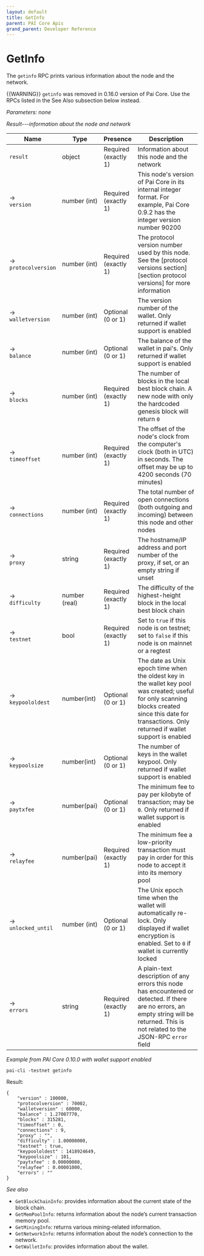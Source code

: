 ```yaml
---
layout: default
title: GetInfo
parent: PAI Core Apis
grand_parent: Developer Reference
---
```


GetInfo
========================

The `getinfo` RPC prints various information about the node and the network.

{{WARNING}} `getinfo` was removed in 0.16.0 version of Pai Core. Use the RPCs listed in the See Also subsection below instead.

*Parameters: none*

*Result---information about the node and network*

| Name | Type      | Presence            | Description
|------|-----------|---------------------|-------------
|`result`  |object | Required<br>(exactly 1) | Information about this node and the network
| →<br>`version` | number (int) | Required<br>(exactly 1) | This node's version of Pai Core in its internal integer format.  For example, Pai Core 0.9.2 has the integer version number 90200
| →<br>`protocolversion` | number (int) | Required<br>(exactly 1) | The protocol version number used by this node.  See the [protocol versions section][section protocol versions] for more information
| →<br>`walletversion` |  number (int) | Optional<br>(0 or 1) | The version number of the wallet.  Only returned if wallet support is enabled
| →<br>`balance` |  number (int) | Optional<br>(0 or 1) | The balance of the wallet in pai's.  Only returned if wallet support is enabled
| →<br>`blocks` |  number (int) | Required<br>(exactly 1) | The number of blocks in the local best block chain.  A new node with only the hardcoded genesis block will return `0`
| →<br>`timeoffset` | number (int) | Required<br>(exactly 1) | The offset of the node's clock from the computer's clock (both in UTC) in seconds.  The offset may be up to 4200 seconds (70 minutes)
| →<br>`connections` | number (int) | Required<br>(exactly 1) | The total number of open connections (both outgoing and incoming) between this node and other nodes
| →<br>`proxy` | string | Required<br>(exactly 1) | The hostname/IP address and port number of the proxy, if set, or an empty string if unset
| →<br>`difficulty` | number (real) | Required<br>(exactly 1) | The difficulty of the highest-height block in the local best block chain
| →<br>`testnet` | bool | Required<br>(exactly 1) | Set to `true` if this node is on testnet; set to `false` if this node is on mainnet or a regtest
| →<br>`keypoololdest` | number(int) | Optional<br>(0 or 1) | The date as Unix epoch time when the oldest key in the wallet key pool was created; useful for only scanning blocks created since this date for transactions.  Only returned if wallet support is enabled
| →<br>`keypoolsize` | number(int) | Optional<br>(0 or 1) | The number of keys in the wallet keypool.  Only returned if wallet support is enabled
| →<br>`paytxfee` |  number(pai) | Optional<br>(0 or 1) | The minimum fee to pay per kilobyte of transaction; may be `0`.  Only returned if wallet support is enabled
| →<br>`relayfee` |  number(pai) | Required<br>(exactly 1) | The minimum fee a low-priority transaction must pay in order for this node to accept it into its memory pool
| →<br>`unlocked_until` | number (int) | Optional<br>(0 or 1) | The Unix epoch time when the wallet will automatically re-lock.  Only displayed if wallet encryption is enabled.  Set to `0` if wallet is currently locked
| →<br>`errors` | string | Required<br>(exactly 1) | A plain-text description of any errors this node has encountered or detected.  If there are no errors, an empty string will be returned.  This is not related to the JSON-RPC `error` field


*Example from PAI Core 0.10.0 with wallet support enabled*

```
pai-cli -testnet getinfo
```

Result:

```
{
    "version" : 100000,
    "protocolversion" : 70002,
    "walletversion" : 60000,
    "balance" : 1.27007770,
    "blocks" : 315281,
    "timeoffset" : 0,
    "connections" : 9,
    "proxy" : "",
    "difficulty" : 1.00000000,
    "testnet" : true,
    "keypoololdest" : 1418924649,
    "keypoolsize" : 101,
    "paytxfee" : 0.00000000,
    "relayfee" : 0.00001000,
    "errors" : ""
}
```

*See also*

* `GetBlockChainInfo`: provides information about the current state of the block chain.
* `GetMemPoolInfo`:  returns information about the node’s current transaction memory pool.
* `GetMiningInfo`: returns various mining-related information.
* `GetNetworkInfo`: returns information about the node’s connection to the network.
* `GetWalletInfo`: provides information about the wallet.

